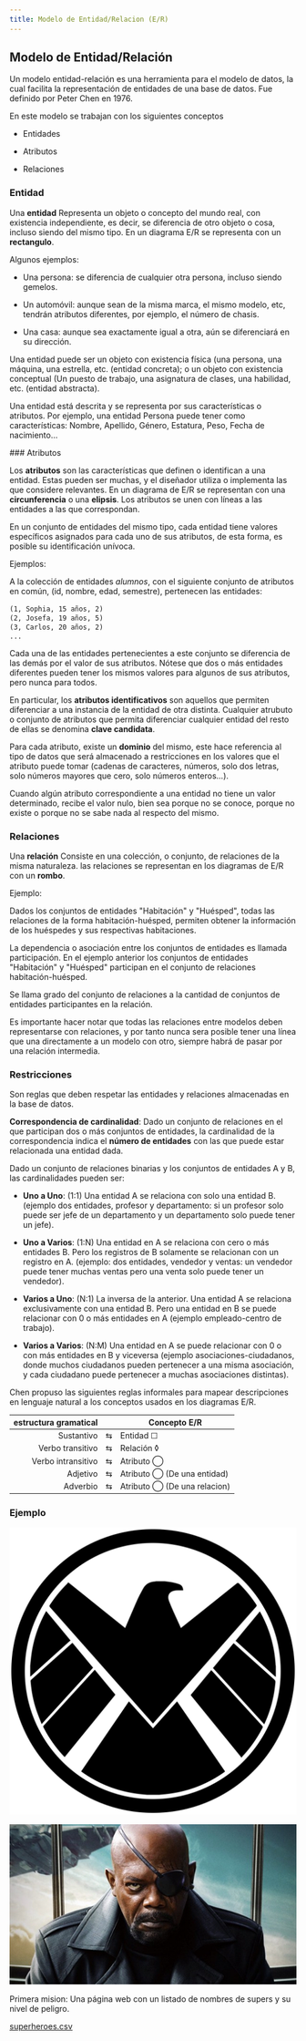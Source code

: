 ```yaml
---
title: Modelo de Entidad/Relacion (E/R)
---
```

## Modelo de Entidad/Relación

Un modelo entidad-relación es una herramienta para el modelo de datos, la cual
facilita la representación de entidades de una base de datos. Fue definido por
Peter Chen en 1976.

En este modelo se trabajan con los siguientes conceptos

- Entidades

- Atributos

- Relaciones


### Entidad

Una __entidad__ Representa un  objeto o concepto del mundo real, con existencia independiente, es decir, se diferencia de otro objeto o cosa, incluso siendo del mismo tipo. En un diagrama E/R se representa con un **rectangulo**.

Algunos ejemplos:

- Una persona: se diferencia de cualquier otra persona, incluso siendo gemelos.

- Un automóvil: aunque sean de la misma marca, el mismo modelo, etc, tendrán atributos diferentes, por ejemplo, el número de chasis.

- Una casa: aunque sea exactamente igual a otra, aún se diferenciará en su dirección.

Una entidad puede ser un objeto con existencia física (una persona, una máquina, una estrella, etc. (entidad concreta); o un objeto con existencia conceptual (Un puesto de trabajo, una asignatura de clases, una
habilidad, etc. (entidad abstracta).

Una entidad está descrita y se representa por sus características o atributos. 
Por ejemplo, una entidad Persona puede tener como características: Nombre, Apellido,
Género, Estatura, Peso, Fecha de nacimiento...


### Atributos

Los **atributos** son las características que definen o identifican a una
entidad. Estas pueden ser muchas, y el diseñador utiliza o implementa las
que considere relevantes. En un diagrama de E/R se representan con una
**circunferencia** o una **elipsis**. Los atributos se unen con líneas
a las entidades a las que correspondan.

En un conjunto de entidades del mismo tipo, cada entidad tiene valores
específicos asignados para cada uno de sus atributos, de esta forma, es posible
su identificación unívoca.

Ejemplos:

A la colección de entidades *alumnos*, con el siguiente conjunto de atributos en
común, (id, nombre, edad, semestre), pertenecen las entidades:

    (1, Sophia, 15 años, 2)
    (2, Josefa, 19 años, 5)
    (3, Carlos, 20 años, 2)
    ...

Cada una de las entidades pertenecientes a este conjunto se diferencia de las
demás por el valor de sus atributos. Nótese que dos o más entidades diferentes
pueden tener los mismos valores para algunos de sus atributos, pero nunca para
todos.

En particular, los **atributos identificativos** son aquellos que permiten
diferenciar a una instancia de la entidad de otra distinta. Cualquier atrubuto
o conjunto de atributos que permita diferenciar cualquier entidad del resto de
ellas se denomina **clave candidata**.

Para cada atributo, existe un **dominio** del mismo, este hace referencia al
tipo de datos que será almacenado a restricciones en los valores que el atributo
puede tomar (cadenas de caracteres, números, solo dos letras, solo números
mayores que cero, solo números enteros...).

Cuando algún atributo correspondiente a una entidad no tiene un valor
determinado, recibe el valor nulo, bien sea porque no se conoce, porque no
existe o porque no se sabe nada al respecto del mismo.

### Relaciones

Una __relación__ Consiste en una colección, o conjunto, de relaciones de la
misma naturaleza. las relaciones se representan en los diagramas de E/R con un
**rombo**.

Ejemplo:

Dados los conjuntos de entidades "Habitación" y "Huésped", todas las relaciones
de la forma habitación-huésped, permiten obtener la información de los huéspedes
y sus respectivas habitaciones.

La dependencia o asociación entre los conjuntos de entidades es llamada
participación. En el ejemplo anterior los conjuntos de entidades "Habitación" y
"Huésped" participan en el conjunto de relaciones habitación-huésped.

Se llama grado del conjunto de relaciones a la cantidad de conjuntos de
entidades participantes en la relación.

Es importante hacer notar que todas las relaciones entre modelos deben
representarse con relaciones, y por tanto nunca sera posible tener
una línea que una directamente a un modelo con otro, siempre habrá de pasar
por una relación intermedia.

### Restricciones

Son reglas que deben respetar las entidades y relaciones almacenadas en la base
de datos.

**Correspondencia de cardinalidad**: Dado un conjunto de relaciones en el que
participan dos o más conjuntos de entidades, la cardinalidad de la
correspondencia indica el **número de entidades** con las que puede estar
relacionada una entidad dada.

Dado un conjunto de relaciones binarias y los conjuntos de entidades A y B, las
cardinalidades pueden ser:

* __Uno a Uno__: (1:1) Una entidad A se relaciona con solo una entidad B.
  (ejemplo dos entidades, profesor y departamento: si un profesor solo puede ser jefe
  de un departamento y un departamento solo puede tener un jefe).

* __Uno a Varios__: (1:N) Una entidad en A se relaciona con cero o más entidades
  B. Pero los registros de B solamente se relacionan con un registro en A.
  (ejemplo: dos entidades, vendedor y ventas: un vendedor puede tener muchas
  ventas pero una venta solo puede tener un vendedor).

* __Varios a Uno__: (N:1) La inversa de la anterior. Una entidad A se relaciona
  exclusivamente con una entidad B. Pero una entidad en B se puede relacionar
  con 0 o más entidades en A (ejemplo empleado-centro de trabajo).

- **Varios a Varios**: (N:M) Una entidad en A se puede relacionar con 0 o con
  más entidades en B y viceversa (ejemplo asociaciones-ciudadanos, donde muchos
ciudadanos pueden pertenecer a una misma asociación, y cada ciudadano puede
pertenecer a muchas asociaciones distintas).

Chen propuso las siguientes reglas informales para mapear
descripciones en lenguaje natural a los conceptos usados en
los diagramas E/R.

| estructura gramatical     |     | Concepto E/R                 |
|--------------------------:|:---:|------------------------------|
| Sustantivo                |  ⇆  | Entidad  ☐                   |
| Verbo transitivo          |  ⇆  | Relación ◊                   |
| Verbo intransitivo        |  ⇆  | Atributo ◯                   |
| Adjetivo                  |  ⇆  | Atributo ◯ (De una entidad)  |
| Adverbio                  |  ⇆  | Atributo ◯ (De una relacion) |

### Ejemplo 

![Shield](img/shield.svg)

![Nick Fury](img/nick-fury.jpg)

Primera mision: Una página web con un listado de nombres de supers
y su nivel de peligro.

[superheroes.csv](superheroes.csv)


